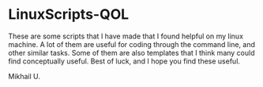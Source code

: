 # LinuxScripts-QOL #

These are some scripts that I have made that I found helpful on my linux machine.
A lot of them are useful for coding through the command line, and other similar
tasks. Some of them are also templates that I think many could find conceptually
useful. Best of luck, and I hope you find these useful.

Mikhail U.
